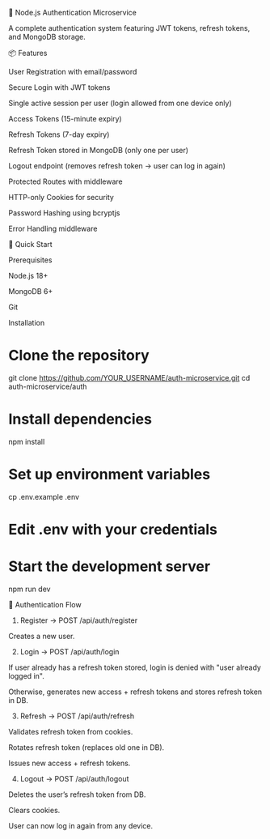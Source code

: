 
🔐 Node.js Authentication Microservice






A complete authentication system featuring JWT tokens, refresh tokens, and MongoDB storage.

📦 Features

User Registration with email/password

Secure Login with JWT tokens

Single active session per user (login allowed from one device only)

Access Tokens (15-minute expiry)

Refresh Tokens (7-day expiry)

Refresh Token stored in MongoDB (only one per user)

Logout endpoint (removes refresh token → user can log in again)

Protected Routes with middleware

HTTP-only Cookies for security

Password Hashing using bcryptjs

Error Handling middleware


🚀 Quick Start

Prerequisites

Node.js 18+

MongoDB 6+

Git


Installation

# Clone the repository
git clone https://github.com/YOUR_USERNAME/auth-microservice.git
cd auth-microservice/auth

# Install dependencies
npm install

# Set up environment variables
cp .env.example .env
# Edit .env with your credentials

# Start the development server
npm run dev

🔑 Authentication Flow

1. Register → POST /api/auth/register

Creates a new user.



2. Login → POST /api/auth/login

If user already has a refresh token stored, login is denied with "user already logged in".

Otherwise, generates new access + refresh tokens and stores refresh token in DB.



3. Refresh → POST /api/auth/refresh

Validates refresh token from cookies.

Rotates refresh token (replaces old one in DB).

Issues new access + refresh tokens.



4. Logout → POST /api/auth/logout

Deletes the user’s refresh token from DB.

Clears cookies.

User can now log in again from any device.




